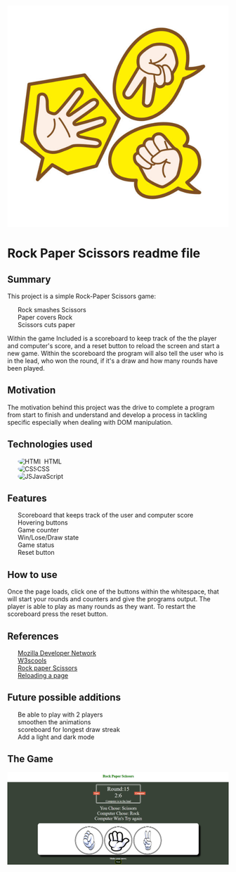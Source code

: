 <DOCTYPE html>
<html>
<head>
</head>
<body>
<div style='list-style-type: none;'>
<img src='rounded RPS.png'></div>
<h1>Rock Paper Scissors readme file</h1>
<h2>Summary</h2>
<p>This project is a simple Rock-Paper Scissors game:
<ul>
<li style='list-style-type: none;'>Rock smashes Scissors</li>
<li style='list-style-type: none;'>Paper covers Rock</li>
<li style='list-style-type: none;'>Scissors cuts paper</li>
</ul>
Within the game Included is a scoreboard to keep track of the the player and computer's score, and a reset button to reload the screen and start a new game. Within the scoreboard the program will also tell the user who is in the lead, who won the round, if it's a draw and how many rounds have been played.
</p>
<h2>Motivation</h2>
<p>The motivation behind this project was the drive to complete a program from start to finish and understand and develop a process in tackling specific especially when dealing with DOM manipulation. </p>
<h2>Technologies used</h2>
<ul>
<li style='list-style-type: none;'> <img src='https://w7.pngwing.com/pngs/201/90/png-transparent-logo-html-html5.png' alt='HTML' style='height: 50px; border-radius: 100%;'> HTML</li>
<li style='list-style-type: none;'><img src='https://icon-library.com/images/css3-icon/css3-icon-10.jpg' alt='CSS' style='height: 50px; border-radius: 100%;'>CSS</li>
<li style='list-style-type: none;'><img src='https://www.citypng.com/public/uploads/preview/js-javascript-round-logo-icon-png-11662226392lsrrajcm0y.png?v=2023071416' alt='JS' style='height: 50px; border-radius: 100%;'>JavaScript</li>
</ul>
<h2>Features</h2>
<ul>
<li style='list-style-type: none;'>Scoreboard that keeps track of the user and computer score</li>
<li style='list-style-type: none;'>Hovering buttons</li>
<li style='list-style-type: none;'>Game counter</li>
<li style='list-style-type: none;'>Win/Lose/Draw state</li>
<li style='list-style-type: none;'>Game status</li>
<li style='list-style-type: none;'>Reset button</li>
</ul>
<h2>How to use</h2>
<p>Once the page loads, click one of the buttons within the whitespace, that will start your rounds and counters and give the programs output. The player is able to play as many rounds as they want. To restart the scoreboard press the reset button.</p>
<h2>References</h2>
<ul>
<li style='list-style-type: none;'><a href='https://developer.mozilla.org/en-US/'>Mozilla Developer Network</a></li>
<li style='list-style-type: none;'><a href='https://www.w3schools.com/'>W3scools</a></li>
<li style='list-style-type: none;'><a href='https://www.youtube.com/watch?v=jaVNP3nIAv0'>Rock paper Scissors</a></li>
<li style='list-style-type: none;'><a href='https://www.freecodecamp.org/news/javascript-refresh-page-how-to-reload-a-page-in-js/#:~:text=The%20simplest%20way%20to%20refresh,and%20loading%20the%20latest%20content.'>Reloading a page</a></li>
</ul>
<h2>Future possible additions</h2>
<ul>
<li style='list-style-type: none;'>Be able to play with 2 players</li>
<li style='list-style-type: none;'>smoothen the animations</li>
<li style='list-style-type: none;'>scoreboard for longest draw streak</li>
<li style='list-style-type: none;'>Add a light and dark mode</li>
</ul>
<h2>The Game</h2>
<a href='RPS.html'><img src='layout.png'></a>

</body>
</html>




